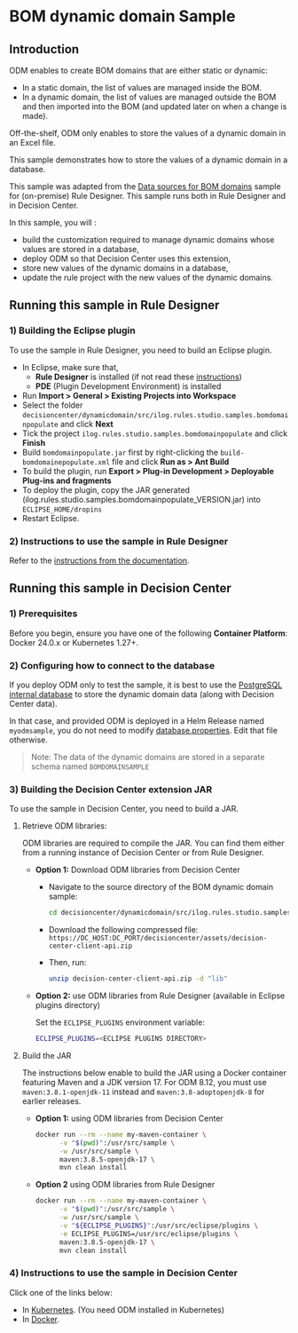 # BOM dynamic domain Sample

## Introduction

ODM enables to create BOM domains that are either static or dynamic: 
- In a static domain, the list of values are managed inside the BOM.
- In a dynamic domain, the list of values are managed outside the BOM and then imported into the BOM (and updated later on when a change is made).

Off-the-shelf, ODM only enables to store the values of a dynamic domain in an Excel file.

This sample demonstrates how to store the values of a dynamic domain in a database.

This sample was adapted from the [Data sources for BOM domains](https://www.ibm.com/docs/en/odm/9.0.0?topic=extensions-data-sources-bom-domains) sample for (on-premise) Rule Designer.
This sample runs both in Rule Designer and in Decision Center.

In this sample, you will :
- build the customization required to manage dynamic domains whose values are stored in a database,
- deploy ODM so that Decision Center uses this extension,
- store new values of the dynamic domains in a database,
- update the rule project with the new values of the dynamic domains.

## Running this sample in Rule Designer

### 1) Building the Eclipse plugin

To use the sample in Rule Designer, you need to build an Eclipse plugin.
- In Eclipse, make sure that,
    - **Rule Designer** is installed (if not read these [instructions](https://github.com/DecisionsDev/ruledesigner))
    - **PDE** (Plugin Development Environment) is installed
- Run **Import > General > Existing Projects into Workspace**
- Select the folder `decisioncenter/dynamicdomain/src/ilog.rules.studio.samples.bomdomainpopulate` and click **Next**
- Tick the project `ilog.rules.studio.samples.bomdomainpopulate` and click **Finish**
- Build `bomdomainpopulate.jar` first by right-clicking the `build-bomdomainepopulate.xml` file and click **Run as > Ant Build**
- To build the plugin, run **Export > Plug-in Development > Deployable Plug-ins and fragments**
- To deploy the plugin, copy the JAR generated (ilog.rules.studio.samples.bomdomainpopulate_VERSION.jar) into `ECLIPSE_HOME/dropins`
- Restart Eclipse.

### 2) Instructions to use the sample in Rule Designer

Refer to the [instructions from the documentation](https://www.ibm.com/docs/en/odm/9.0.0?topic=domains-data-sources-bom-sample-details).

## Running this sample in Decision Center

### 1) Prerequisites

Before you begin, ensure you have one of the following **Container Platform**: Docker 24.0.x or Kubernetes 1.27+.

### 2) Configuring how to connect to the database

If you deploy ODM only to test the sample, it is best to use the [PostgreSQL internal database](https://www.ibm.com/docs/en/SSQP76_9.0.0/com.ibm.odm.kube/topics/con_internal_db.html) to store the dynamic domain data (along with Decision Center data).

In that case, and provided ODM is deployed in a Helm Release named `myodmsample`, you do not need to modify [database.properties](src/ilog.rules.studio.samples.bomdomainpopulate/src/main/resources/database.properties).
Edit that file otherwise.

> Note: The data of the dynamic domains are stored in a separate schema named `BOMDOMAINSAMPLE`

### 3) Building the Decision Center extension JAR

To use the sample in Decision Center, you need to build a JAR. 

   1. Retrieve ODM libraries:

      ODM libraries are required to compile the JAR. You can find them either from a running instance of Decision Center or from Rule Designer.

       * **Option 1:** Download ODM libraries from Decision Center

          - Navigate to the source directory of the BOM dynamic domain sample:

            ```bash
            cd decisioncenter/dynamicdomain/src/ilog.rules.studio.samples.bomdomainpopulate
            ```

          - Download the following compressed file: `https://DC_HOST:DC_PORT/decisioncenter/assets/decision-center-client-api.zip`

          - Then, run:
            ```bash
            unzip decision-center-client-api.zip -d "lib"
            ```

       * **Option 2:** use ODM libraries from Rule Designer (available in Eclipse plugins directory)

          Set the `ECLIPSE_PLUGINS` environment variable:
         ```bash
         ECLIPSE_PLUGINS=<ECLIPSE PLUGINS DIRECTORY>
         ```

   1. Build the JAR

      The instructions below enable to build the JAR using a Docker container featuring Maven and a JDK version 17. For ODM 8.12, you must use `maven:3.8.1-openjdk-11` instead and `maven:3.8-adoptopenjdk-8` for earlier releases.

       * **Option 1:** using ODM libraries from Decision Center

         ```bash
         docker run --rm --name my-maven-container \
               -v "$(pwd)":/usr/src/sample \
               -w /usr/src/sample \
               maven:3.8.5-openjdk-17 \
               mvn clean install
         ```

       * **Option 2** using ODM libraries from Rule Designer

         ```bash
         docker run --rm --name my-maven-container \
               -v "$(pwd)":/usr/src/sample \
               -w /usr/src/sample \
               -v "${ECLIPSE_PLUGINS}":/usr/src/eclipse/plugins \
               -e ECLIPSE_PLUGINS=/usr/src/eclipse/plugins \
               maven:3.8.5-openjdk-17 \
               mvn clean install
         ```

### 4) Instructions to use the sample in Decision Center

Click one of the links below:
   * In [Kubernetes](README-KUBERNETES.md). (You need ODM installed in Kubernetes)
   * In [Docker](README-DOCKER.md). 
